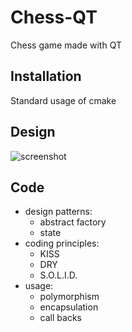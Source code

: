 # Chess-QT

Chess game made with QT

## Installation

Standard usage of cmake

## Design

![screenshot](https://github.com/miki134/Chess_QT/blob/master/screenshot.PNG)

## Code

- design patterns: 
	-  abstract factory
	- state
- coding principles:
	- KISS
	- DRY
	- S.O.L.I.D.
-  usage:
	- polymorphism
	-  encapsulation 
	- call backs